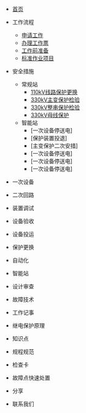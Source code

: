 - [首页](/README)

* 工作流程
	* [申请工作](workflow/1.1申请工作/)
	* [办理工作票](workflow/1.2办理工作票/)
	* [工作前准备](workflow/1.3工作前准备/)
	* [标准作业项目](workflow/1.4标准作业项目/)

* 安全措施
	* 常规站
		* [110kV线路保护更换](safety-measures/2.1常规站/110kV线路保护更换/)
		* [330kV主变保护检验](safety-measures/2.1常规站/330kV主变保护检验/)
		* [330kV整串保护检验](safety-measures/2.1常规站/330kV整串检验/)
		* [330kV母线保护](safety-measures/2.1常规站/330kV母线保护/)
	* 智能站
		* [一次设备停送电]
		* [保护装置投退]
		* [主变保护二次安措]
		* [一次设备停送电]
		* [一次设备停送电]
		* [一次设备停送电]

* 一次设备

* 二次回路

* 装置调试

* 设备验收

* 设备投运

* 保护更换

* 自动化

* 智能站

* 设计审查

* 故障技术

* 工作记事

* 继电保护原理

* 知识点

* 规程规范

* 检查卡

* 故障点快速处置

* 分享

* 联系我们
